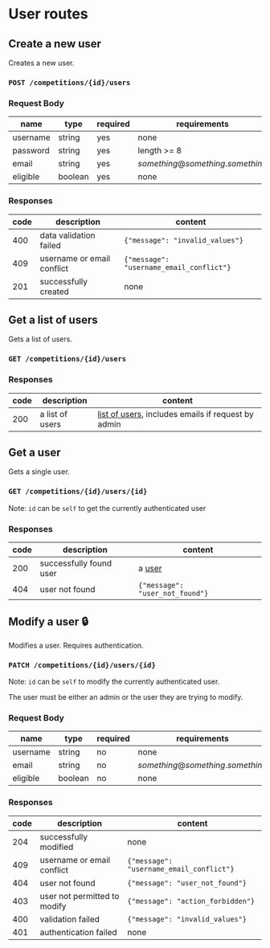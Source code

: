 # User routes

## Create a new user
Creates a new user.
### `POST /competitions/{id}/users`
### Request Body

|name|type|required|requirements|
|----|----|--------|------------|
|username|string |yes|none|
|password|string|yes|length >= 8|
|email|string|yes|_something_@_something_._something_|
|eligible|boolean|yes|none|

### Responses

|code|description|content|
|----|-----------|-------|
|400 |data validation failed|`{"message": "invalid_values"}`|
|409 |username or email conflict|`{"message": "username_email_conflict"}`|
|201 |successfully created|none|

## Get a list of users
Gets a list of users.
### `GET /competitions/{id}/users`
### Responses

|code|description|content|
|----|-----------|-------|
|200|a list of users|[list of users](index.md#user-list), includes emails if request by admin|

## Get a user
Gets a single user.
### `GET /competitions/{id}/users/{id}`
Note: `id` can be `self` to get the currently authenticated user
### Responses

|code|description|content|
|----|-----------|-------|
|200|successfully found user|a [user](index.md#user)|
|404|user not found|`{"message": "user_not_found"}`|

## Modify a user :lock:
Modifies a user. Requires authentication.
### `PATCH /competitions/{id}/users/{id}`
Note: `id` can be `self` to modify the currently authenticated user.

The user must be either an admin or the user they are trying to modify.
### Request Body

|name|type|required|requirements|
|----|----|--------|------------|
|username|string |no|none|
|email|string|no|_something_@_something_._something_|
|eligible|boolean|no|none|

### Responses

|code|description|content|
|----|-----------|-------|
|204 |successfully modified|none|
|409 |username or email conflict|`{"message": "username_email_conflict"}`|
|404 |user not found|`{"message": "user_not_found"}`|
|403 |user not permitted to modify|`{"message": "action_forbidden"}`|
|400 |validation failed|`{"message": "invalid_values"}`|
|401 |authentication failed|none|